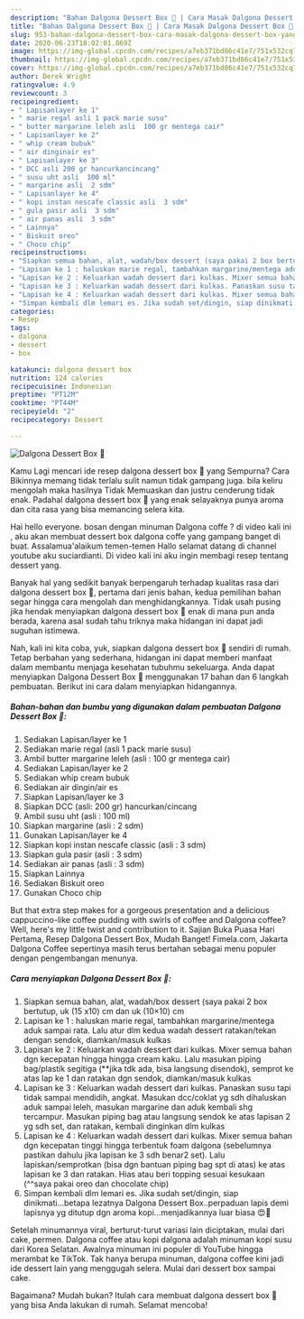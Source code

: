 ```yaml
---
description: "Bahan Dalgona Dessert Box 🍭 | Cara Masak Dalgona Dessert Box 🍭 Yang Sempurna"
title: "Bahan Dalgona Dessert Box 🍭 | Cara Masak Dalgona Dessert Box 🍭 Yang Sempurna"
slug: 953-bahan-dalgona-dessert-box-cara-masak-dalgona-dessert-box-yang-sempurna
date: 2020-06-23T18:02:01.869Z
image: https://img-global.cpcdn.com/recipes/a7eb371bd86c41e7/751x532cq70/dalgona-dessert-box-🍭-foto-resep-utama.jpg
thumbnail: https://img-global.cpcdn.com/recipes/a7eb371bd86c41e7/751x532cq70/dalgona-dessert-box-🍭-foto-resep-utama.jpg
cover: https://img-global.cpcdn.com/recipes/a7eb371bd86c41e7/751x532cq70/dalgona-dessert-box-🍭-foto-resep-utama.jpg
author: Derek Wright
ratingvalue: 4.9
reviewcount: 3
recipeingredient:
- " Lapisanlayer ke 1"
- " marie regal asli 1 pack marie susu"
- " butter margarine leleh asli  100 gr mentega cair"
- " Lapisanlayer ke 2"
- " whip cream bubuk"
- " air dinginair es"
- " Lapisanlayer ke 3"
- " DCC asli 200 gr hancurkancincang"
- " susu uht asli  100 ml"
- " margarine asli  2 sdm"
- " Lapisanlayer ke 4"
- " kopi instan nescafe classic asli  3 sdm"
- " gula pasir asli  3 sdm"
- " air panas asli  3 sdm"
- " Lainnya"
- " Biskuit oreo"
- " Choco chip"
recipeinstructions:
- "Siapkan semua bahan, alat, wadah/box dessert (saya pakai 2 box bertutup, uk (15 x10) cm dan uk (10×10) cm"
- "Lapisan ke 1 : haluskan marie regal, tambahkan margarine/mentega aduk sampai rata. Lalu atur dlm kedua wadah dessert ratakan/tekan dengan sendok, diamkan/masuk kulkas"
- "Lapisan ke 2 : Keluarkan wadah dessert dari kulkas. Mixer semua bahan dgn kecepatan hingga hingga cream kaku. Lalu masukan piping bag/plastik segitiga (**jika tdk ada, bisa langsung disendok), semprot ke atas lap ke 1 dan ratakan dgn sendok, diamkan/masuk kulkas"
- "Lapisan ke 3 : Keluarkan wadah dessert dari kulkas. Panaskan susu tapi tidak sampai mendidih, angkat. Masukan dcc/coklat yg sdh dihaluskan aduk sampai leleh, masukan margarine dan aduk kembali shg tercampur. Masukan piping bag atau langsung sendok ke atas lapisan 2 yg sdh set, dan ratakan, kembali dinginkan dlm kulkas"
- "Lapisan ke 4 : Keluarkan wadah dessert dari kulkas. Mixer semua bahan dgn kecepatan tinggi hingga terbentuk foam dalgona (sebelumnya pastikan dahulu jika lapisan ke 3 sdh benar2 set). Lalu lapiskan/semprotkan (bisa dgn bantuan piping bag spt di atas) ke atas lapisan ke 3 dan ratakan. Hias atau beri topping sesuai kesukaan (^^saya pakai oreo dan chocolate chip)"
- "Simpan kembali dlm lemari es. Jika sudah set/dingin, siap dinikmati...betapa lezatnya Dalgona Dessert Box..perpaduan lapis demi lapisnya yg ditutup dgn aroma kopi...menjadikannya luar biasa 😍🤩"
categories:
- Resep
tags:
- dalgona
- dessert
- box

katakunci: dalgona dessert box 
nutrition: 124 calories
recipecuisine: Indonesian
preptime: "PT12M"
cooktime: "PT44M"
recipeyield: "2"
recipecategory: Dessert

---
```



![Dalgona Dessert Box 🍭](https://img-global.cpcdn.com/recipes/a7eb371bd86c41e7/751x532cq70/dalgona-dessert-box-🍭-foto-resep-utama.jpg)

Kamu Lagi mencari ide resep dalgona dessert box 🍭 yang Sempurna? Cara Bikinnya memang tidak terlalu sulit namun tidak gampang juga. bila keliru mengolah maka hasilnya Tidak Memuaskan dan justru cenderung tidak enak. Padahal dalgona dessert box 🍭 yang enak selayaknya punya aroma dan cita rasa yang bisa memancing selera kita.

Hai hello everyone. bosan dengan minuman Dalgona coffe ? di video kali ini , aku akan membuat dessert box dalgona coffe yang gampang banget di buat. Assalamua&#39;alaikum temen-temen Hallo selamat datang di channel youtube aku suciardianti. Di video kali ini aku ingin membagi resep tentang dessert yang.

Banyak hal yang sedikit banyak berpengaruh terhadap kualitas rasa dari dalgona dessert box 🍭, pertama dari jenis bahan, kedua pemilihan bahan segar hingga cara mengolah dan menghidangkannya. Tidak usah pusing jika hendak menyiapkan dalgona dessert box 🍭 enak di mana pun anda berada, karena asal sudah tahu triknya maka hidangan ini dapat jadi suguhan istimewa.


Nah, kali ini kita coba, yuk, siapkan dalgona dessert box 🍭 sendiri di rumah. Tetap berbahan yang sederhana, hidangan ini dapat memberi manfaat dalam membantu menjaga kesehatan tubuhmu sekeluarga. Anda dapat menyiapkan Dalgona Dessert Box 🍭 menggunakan 17 bahan dan 6 langkah pembuatan. Berikut ini cara dalam menyiapkan hidangannya.

<!--inarticleads1-->

##### Bahan-bahan dan bumbu yang digunakan dalam pembuatan Dalgona Dessert Box 🍭:

1. Sediakan  Lapisan/layer ke 1
1. Sediakan  marie regal (asli 1 pack marie susu)
1. Ambil  butter margarine leleh (asli : 100 gr mentega cair)
1. Sediakan  Lapisan/layer ke 2
1. Sediakan  whip cream bubuk
1. Sediakan  air dingin/air es
1. Siapkan  Lapisan/layer ke 3
1. Siapkan  DCC (asli: 200 gr) hancurkan/cincang
1. Ambil  susu uht (asli : 100 ml)
1. Siapkan  margarine (asli : 2 sdm)
1. Gunakan  Lapisan/layer ke 4
1. Siapkan  kopi instan nescafe classic (asli : 3 sdm)
1. Siapkan  gula pasir (asli : 3 sdm)
1. Sediakan  air panas (asli : 3 sdm)
1. Siapkan  Lainnya
1. Sediakan  Biskuit oreo
1. Gunakan  Choco chip


But that extra step makes for a gorgeous presentation and a delicious cappuccino-like coffee pudding with swirls of coffee and Dalgona coffee? Well, here&#39;s my little twist and contribution to it. Sajian Buka Puasa Hari Pertama, Resep Dalgona Dessert Box, Mudah Banget! Fimela.com, Jakarta Dalgona Coffee sepertinya masih terus bertahan sebagai menu populer dengan pengembangan menunya. 

<!--inarticleads2-->

##### Cara menyiapkan Dalgona Dessert Box 🍭:

1. Siapkan semua bahan, alat, wadah/box dessert (saya pakai 2 box bertutup, uk (15 x10) cm dan uk (10×10) cm
1. Lapisan ke 1 : haluskan marie regal, tambahkan margarine/mentega aduk sampai rata. Lalu atur dlm kedua wadah dessert ratakan/tekan dengan sendok, diamkan/masuk kulkas
1. Lapisan ke 2 : Keluarkan wadah dessert dari kulkas. Mixer semua bahan dgn kecepatan hingga hingga cream kaku. Lalu masukan piping bag/plastik segitiga (**jika tdk ada, bisa langsung disendok), semprot ke atas lap ke 1 dan ratakan dgn sendok, diamkan/masuk kulkas
1. Lapisan ke 3 : Keluarkan wadah dessert dari kulkas. Panaskan susu tapi tidak sampai mendidih, angkat. Masukan dcc/coklat yg sdh dihaluskan aduk sampai leleh, masukan margarine dan aduk kembali shg tercampur. Masukan piping bag atau langsung sendok ke atas lapisan 2 yg sdh set, dan ratakan, kembali dinginkan dlm kulkas
1. Lapisan ke 4 : Keluarkan wadah dessert dari kulkas. Mixer semua bahan dgn kecepatan tinggi hingga terbentuk foam dalgona (sebelumnya pastikan dahulu jika lapisan ke 3 sdh benar2 set). Lalu lapiskan/semprotkan (bisa dgn bantuan piping bag spt di atas) ke atas lapisan ke 3 dan ratakan. Hias atau beri topping sesuai kesukaan (^^saya pakai oreo dan chocolate chip)
1. Simpan kembali dlm lemari es. Jika sudah set/dingin, siap dinikmati...betapa lezatnya Dalgona Dessert Box..perpaduan lapis demi lapisnya yg ditutup dgn aroma kopi...menjadikannya luar biasa 😍🤩


Setelah minumannya viral, berturut-turut variasi lain diciptakan, mulai dari cake, permen. Dalgona coffee atau kopi dalgona adalah minuman kopi susu dari Korea Selatan. Awalnya minuman ini populer di YouTube hingga merambat ke TikTok. Tak hanya berupa minuman, dalgona coffee kini jadi ide dessert lain yang menggugah selera. Mulai dari dessert box sampai cake. 

Bagaimana? Mudah bukan? Itulah cara membuat dalgona dessert box 🍭 yang bisa Anda lakukan di rumah. Selamat mencoba!
